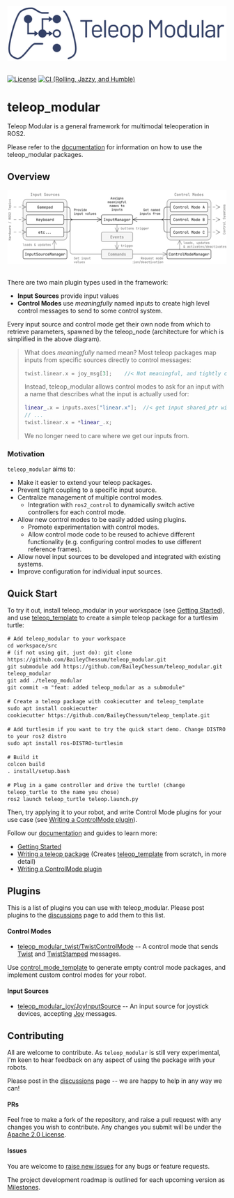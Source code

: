 <a href="https://baileychessum.github.io/teleop_modular/">
  <div align="center">
    <picture>
      <source media="(prefers-color-scheme: light)" srcset="docs/images/logo_text.svg">
      <source media="(prefers-color-scheme: dark)" srcset="docs/images/logo_white_text.svg">
      <img src="docs/images/logo_text.svg" width="625px" alt="teleop_modular logo">
    </picture>
  </div>
</a>

<br/>

[![License](https://img.shields.io/badge/License-Apache%202.0-blue.svg)](https://opensource.org/licenses/Apache-2.0)
[![CI (Rolling, Jazzy, and Humble)](https://github.com/BaileyChessum/teleop_modular/actions/workflows/ci.yml/badge.svg?branch=main)](https://github.com/BaileyChessum/teleop_modular/actions/workflows/ci.yml?query=branch%3Amain)

# teleop_modular

Teleop Modular is a general framework for multimodal teleoperation in ROS2.

Please refer to the [documentation](https://baileychessum.github.io/teleop_modular/) for information on how to use the teleop_modular packages.

## Overview

<div align="center">
  <picture>
    <source media="(prefers-color-scheme: light)" srcset="docs/images/diagrams/architecture_diagram_light.svg">
    <source media="(prefers-color-scheme: dark)" srcset="docs/images/diagrams/architecture_diagram_dark.svg">
    <img src="docs/images/diagrams/architecture_diagram_light.svg" width="800px" alt="teleop_node architecture diagram">
  </picture>
</div>

<br/>

There are two main plugin types used in the framework:

- **Input Sources** provide input values
- **Control Modes** use *meaningfully* named inputs to create high level control messages to send to some control system.

Every input source and control mode get their own node from which to retrieve parameters, spawned by the teleop_node 
(architecture for which is simplified in the above diagram).

> What does *meaningfully* named mean? Most teleop packages map inputs from specific sources directly to control messages:
>
> ```cpp
> twist.linear.x = joy_msg[3];    //< Not meaningful, and tightly coupled to joy
> ```
>
> Instead, teleop_modular allows control modes to ask for an input with a name that describes what the input is actually used
> for:
>
> ```cpp
> linear_.x = inputs.axes["linear.x"];  //< get input shared_ptr with meaningful name
> // ...
> twist.linear.x = *linear_.x;
> ```
> 
> We no longer need to care where we get our inputs from.

### Motivation

`teleop_modular` aims to:
- Make it easier to extend your teleop packages.
- Prevent tight coupling to a specific input source.
- Centralize management of multiple control modes.
  - Integration with `ros2_control` to dynamically switch active controllers for each control mode.
- Allow new control modes to be easily added using plugins.
  - Promote experimentation with control modes.
  - Allow control mode code to be reused to achieve different functionality 
    (e.g. configuring control modes to use different reference frames).
- Allow novel input sources to be developed and integrated with existing systems.
- Improve configuration for individual input sources.

## Quick Start

To try it out, install teleop_modular in your workspace (see [Getting Started](https://baileychessum.github.io/teleop_modular/guides/getting_started.html)), and use [teleop_template](https://github.com/BaileyChessum/teleop_template?tab=readme-ov-file) to create a simple teleop package for a turtlesim turtle:

```shell
# Add teleop_modular to your workspace
cd workspace/src
# (if not using git, just do): git clone https://github.com/BaileyChessum/teleop_modular.git
git submodule add https://github.com/BaileyChessum/teleop_modular.git teleop_modular
git add ./teleop_modular
git commit -m "feat: added teleop_modular as a submodule"

# Create a teleop package with cookiecutter and teleop_template
sudo apt install cookiecutter
cookiecutter https://github.com/BaileyChessum/teleop_template.git

# Add turtlesim if you want to try the quick start demo. Change DISTRO to your ros2 distro
sudo apt install ros-DISTRO-turtlesim

# Build it
colcon build
. install/setup.bash

# Plug in a game controller and drive the turtle! (change teleop_turtle to the name you chose)
ros2 launch teleop_turtle teleop.launch.py
```

Then, try applying it to your robot, and write Control Mode plugins for your use case (see [Writing a ControlMode plugin](https://baileychessum.github.io/teleop_modular/guides/writing_a_control_mode.html)). 

Follow our [documentation](https://baileychessum.github.io/teleop_modular/guides/getting_started.html) and guides to learn more:
- [Getting Started](https://baileychessum.github.io/teleop_modular/guides/getting_started.html)
- [Writing a teleop package](https://baileychessum.github.io/teleop_modular/guides/writing_a_teleop_package.html#add-an-input-source) (Creates [teleop_template](https://github.com/BaileyChessum/teleop_template?tab=readme-ov-file) from scratch, in more detail)
- [Writing a ControlMode plugin](https://baileychessum.github.io/teleop_modular/guides/writing_a_control_mode.html)

## Plugins

This is a list of plugins you can use with teleop_modular. Please post plugins to the [discussions](https://github.com/BaileyChessum/teleop_modular/discussions/categories/general) page to add them to this list.

#### Control Modes

- [teleop_modular_twist/TwistControlMode](./teleop_modular_twist) -- A control mode that sends [Twist](https://docs.ros2.org/latest/api/geometry_msgs/msg/Twist.html) and [TwistStamped](https://docs.ros2.org/latest/api/geometry_msgs/msg/TwistStamped.html) messages.

Use [control_mode_template](https://github.com/BaileyChessum/control_mode_template) to generate empty control mode packages, and implement custom control modes for your robot.

#### Input Sources

- [teleop_modular_joy/JoyInputSource](./teleop_modular_joy) -- An input source for joystick devices, accepting [Joy](https://docs.ros2.org/latest/api/sensor_msgs/msg/Joy.html) messages.

## Contributing

All are welcome to contribute. As `teleop_modular` is still very experimental, I'm keen to hear feedback on any aspect of using the package with your robots.

Please post in the [discussions](https://github.com/BaileyChessum/teleop_modular/discussions/categories/general) page -- we are happy to help in any way we can!

#### PRs

Feel free to make a fork of the repository, and raise a pull request with any changes you wish to contribute. Any changes you submit will be under the [Apache 2.0 License](./LICENSE.txt).

#### Issues

You are welcome to [raise new issues](https://github.com/BaileyChessum/teleop_modular/issues/new) for any bugs or feature requests.

The project development roadmap is outlined for each upcoming version as [Milestones](https://github.com/BaileyChessum/teleop_modular/milestones).


